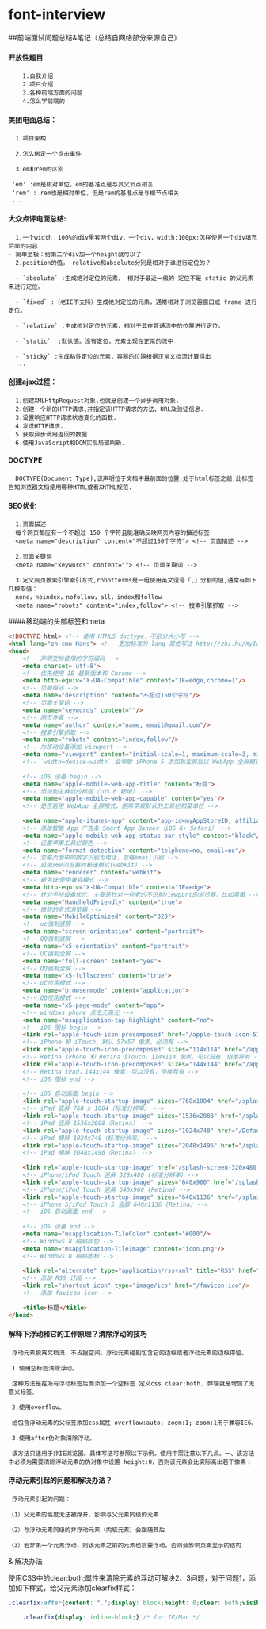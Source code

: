# font-interview
##前端面试问题总结&笔记（总结自网络部分来源自己）
#### 开放性题目

        1.自我介绍
        2.项目介绍
        3.各种前端方面的问题
        4.怎么学前端的
        

#### 美团电面总结：

      1.项目架构

      2.怎么绑定一个点击事件
      
      3.em和rem的区别
      
     'em' :em是相对单位，em的基准点是与其父节点相关
     'rem' : rem也是相对单位，但是rem的基准点是与根节点相关
     ...

#### 大众点评电面总结:

      1.一个width：100%的div里套两个div，一个div，width:100px;怎样使另一个div填充后面的内容
    - 简单至极：给第二个div加一个height就可以了
      2.position的值， relative和absolute分别是相对于谁进行定位的？

      - `absolute` :生成绝对定位的元素， 相对于最近一级的 定位不是 static 的父元素来进行定位。

      - `fixed` :（老IE不支持）生成绝对定位的元素，通常相对于浏览器窗口或 frame 进行定位。

      - `relative` :生成相对定位的元素，相对于其在普通流中的位置进行定位。

      - `static`  :默认值。没有定位，元素出现在正常的流中

      - `sticky` :生成粘性定位的元素，容器的位置根据正常文档流计算得出
      ...

#### 创建ajax过程：

      1.创建XMLHttpRequest对象,也就是创建一个异步调用对象.
      2.创建一个新的HTTP请求,并指定该HTTP请求的方法、URL及验证信息.
      3.设置响应HTTP请求状态变化的函数.
      4.发送HTTP请求.
      5.获取异步调用返回的数据.
      6.使用JavaScript和DOM实现局部刷新.
      
#### DOCTYPE

      DOCTYPE(Document Type),该声明位于文档中最前面的位置,处于html标签之前,此标签告知浏览器文档使用哪种HTML或者XHTML规范.


#### SEO优化

      1.页面描述
      每个网页都应有一个不超过 150 个字符且能准确反映网页内容的描述标签
      <meta name="description" content="不超过150个字符"> <!-- 页面描述 -->
      
      2.页面关键词
      <meta name="keywords" content=""> <!-- 页面关键词 -->
      
      3.定义网页搜索引擎索引方式,robotterms是一组使用英文逗号「,」分割的值,通常有如下几种取值：
      none，noindex，nofollow，all，index和follow
      <meta name="robots" content="index,follow"> <!-- 搜索引擎抓取 -->
      
      
      
      
      

####移动端的头部标签和meta
```html
<!DOCTYPE html> <!-- 使用 HTML5 doctype，不区分大小写 -->
<html lang="zh-cmn-Hans"> <!-- 更加标准的 lang 属性写法 http://zhi.hu/XyIa -->
<head>
    <!-- 声明文档使用的字符编码 -->
    <meta charset='utf-8'>
    <!-- 优先使用 IE 最新版本和 Chrome -->
    <meta http-equiv="X-UA-Compatible" content="IE=edge,chrome=1"/>
    <!-- 页面描述 -->
    <meta name="description" content="不超过150个字符"/>
    <!-- 页面关键词 -->
    <meta name="keywords" content=""/>
    <!-- 网页作者 -->
    <meta name="author" content="name, email@gmail.com"/>
    <!-- 搜索引擎抓取 -->
    <meta name="robots" content="index,follow"/>
    <!-- 为移动设备添加 viewport -->
    <meta name="viewport" content="initial-scale=1, maximum-scale=3, minimum-scale=1, user-scalable=no">
    <!-- `width=device-width` 会导致 iPhone 5 添加到主屏后以 WebApp 全屏模式打开页面时出现黑边 http://bigc.at/ios-webapp-viewport-meta.orz -->
 
    <!-- iOS 设备 begin -->
    <meta name="apple-mobile-web-app-title" content="标题">
    <!-- 添加到主屏后的标题（iOS 6 新增） -->
    <meta name="apple-mobile-web-app-capable" content="yes"/>
    <!-- 是否启用 WebApp 全屏模式，删除苹果默认的工具栏和菜单栏 -->
 
    <meta name="apple-itunes-app" content="app-id=myAppStoreID, affiliate-data=myAffiliateData, app-argument=myURL">
    <!-- 添加智能 App 广告条 Smart App Banner（iOS 6+ Safari） -->
    <meta name="apple-mobile-web-app-status-bar-style" content="black"/>
    <!-- 设置苹果工具栏颜色 -->
    <meta name="format-detection" content="telphone=no, email=no"/>
    <!-- 忽略页面中的数字识别为电话，忽略email识别 -->
    <!-- 启用360浏览器的极速模式(webkit) -->
    <meta name="renderer" content="webkit">
    <!-- 避免IE使用兼容模式 -->
    <meta http-equiv="X-UA-Compatible" content="IE=edge">
    <!-- 针对手持设备优化，主要是针对一些老的不识别viewport的浏览器，比如黑莓 -->
    <meta name="HandheldFriendly" content="true">
    <!-- 微软的老式浏览器 -->
    <meta name="MobileOptimized" content="320">
    <!-- uc强制竖屏 -->
    <meta name="screen-orientation" content="portrait">
    <!-- QQ强制竖屏 -->
    <meta name="x5-orientation" content="portrait">
    <!-- UC强制全屏 -->
    <meta name="full-screen" content="yes">
    <!-- QQ强制全屏 -->
    <meta name="x5-fullscreen" content="true">
    <!-- UC应用模式 -->
    <meta name="browsermode" content="application">
    <!-- QQ应用模式 -->
    <meta name="x5-page-mode" content="app">
    <!-- windows phone 点击无高光 -->
    <meta name="msapplication-tap-highlight" content="no">
    <!-- iOS 图标 begin -->
    <link rel="apple-touch-icon-precomposed" href="/apple-touch-icon-57x57-precomposed.png"/>
    <!-- iPhone 和 iTouch，默认 57x57 像素，必须有 -->
    <link rel="apple-touch-icon-precomposed" sizes="114x114" href="/apple-touch-icon-114x114-precomposed.png"/>
    <!-- Retina iPhone 和 Retina iTouch，114x114 像素，可以没有，但推荐有 -->
    <link rel="apple-touch-icon-precomposed" sizes="144x144" href="/apple-touch-icon-144x144-precomposed.png"/>
    <!-- Retina iPad，144x144 像素，可以没有，但推荐有 -->
    <!-- iOS 图标 end -->
 
    <!-- iOS 启动画面 begin -->
    <link rel="apple-touch-startup-image" sizes="768x1004" href="/splash-screen-768x1004.png"/>
    <!-- iPad 竖屏 768 x 1004（标准分辨率） -->
    <link rel="apple-touch-startup-image" sizes="1536x2008" href="/splash-screen-1536x2008.png"/>
    <!-- iPad 竖屏 1536x2008（Retina） -->
    <link rel="apple-touch-startup-image" sizes="1024x748" href="/Default-Portrait-1024x748.png"/>
    <!-- iPad 横屏 1024x748（标准分辨率） -->
    <link rel="apple-touch-startup-image" sizes="2048x1496" href="/splash-screen-2048x1496.png"/>
    <!-- iPad 横屏 2048x1496（Retina） -->
 
    <link rel="apple-touch-startup-image" href="/splash-screen-320x480.png"/>
    <!-- iPhone/iPod Touch 竖屏 320x480 (标准分辨率) -->
    <link rel="apple-touch-startup-image" sizes="640x960" href="/splash-screen-640x960.png"/>
    <!-- iPhone/iPod Touch 竖屏 640x960 (Retina) -->
    <link rel="apple-touch-startup-image" sizes="640x1136" href="/splash-screen-640x1136.png"/>
    <!-- iPhone 5/iPod Touch 5 竖屏 640x1136 (Retina) -->
    <!-- iOS 启动画面 end -->
 
    <!-- iOS 设备 end -->
    <meta name="msapplication-TileColor" content="#000"/>
    <!-- Windows 8 磁贴颜色 -->
    <meta name="msapplication-TileImage" content="icon.png"/>
    <!-- Windows 8 磁贴图标 -->
 
    <link rel="alternate" type="application/rss+xml" title="RSS" href="/rss.xml"/>
    <!-- 添加 RSS 订阅 -->
    <link rel="shortcut icon" type="image/ico" href="/favicon.ico"/>
    <!-- 添加 favicon icon -->
 
    <title>标题</title>
</head>
```

#### 解释下浮动和它的工作原理？清除浮动的技巧
     
     浮动元素脱离文档流，不占据空间。浮动元素碰到包含它的边框或者浮动元素的边框停留。
     
     1.使用空标签清除浮动。
     
     这种方法是在所有浮动标签后面添加一个空标签 定义css clear:both. 弊端就是增加了无意义标签。

     2.使用overflow。

     给包含浮动元素的父标签添加css属性 overflow:auto; zoom:1; zoom:1用于兼容IE6。

     3.使用after伪对象清除浮动。

     该方法只适用于非IE浏览器。具体写法可参照以下示例。使用中需注意以下几点。一、该方法中必须为需要清除浮动元素的伪对象中设置 height:0，否则该元素会比实际高出若干像素；

#### 浮动元素引起的问题和解决办法？

     浮动元素引起的问题：

    （1）父元素的高度无法被撑开，影响与父元素同级的元素

    （2）与浮动元素同级的非浮动元素（内联元素）会跟随其后

    （3）若非第一个元素浮动，则该元素之前的元素也需要浮动，否则会影响页面显示的结构
    
& 解决办法

使用CSS中的clear:both;属性来清除元素的浮动可解决2、3问题，对于问题1，添加如下样式，给父元素添加clearfix样式：

```css
.clearfix:after{content: ".";display: block;height: 0;clear: both;visibility: hidden;}

    .clearfix{display: inline-block;} /* for IE/Mac */
```
